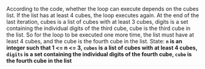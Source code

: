 According to the code, whether the loop can execute depends on the cubes list. If the list has at least 4 cubes, the loop executes again. At the end of the last iteration, cubes is a list of cubes with at least 3 cubes, digits is a set containing the individual digits of the third cube, cube is the third cube in the list. So for the loop to be executed one more time, the list must have at least 4 cubes, and the cube is the fourth cube in the list.
State: **`n` is an integer such that 1 <= n <= 3, `cubes` is a list of cubes with at least 4 cubes, `digits` is a set containing the individual digits of the fourth cube, `cube` is the fourth cube in the list**